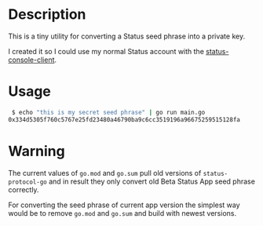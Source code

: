 # Description

This is a tiny utility for converting a Status seed phrase into a private key.

I created it so I could use my normal Status account with the [status-console-client](https://github.com/status-im/status-console-client).

# Usage

```bash
 $ echo "this is my secret seed phrase" | go run main.go
0x334d5305f760c5767e25fd23480a46790ba9c6cc3519196a96675259515128fa
```

# Warning

The current values of `go.mod` and `go.sum` pull old versions of `status-protocol-go` and in result they only convert old Beta Status App seed phrase correctly.

For converting the seed phrase of current app version the simplest way would be to remove `go.mod` and `go.sum` and build with newest versions.
